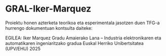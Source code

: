 # GRAL-Iker-Marquez

Proiektu honen azterketa teorikoa eta esperimentala jasotzen duen TFG-a hurrengo dokumentuan kontsulta daiteke:


EGILEA: Iker Marquez
Gradu Amaierako Lana – Industria elektronikaren eta automatikaren ingeniaritzako gradua
Euskal Herriko Unibertsitatea (UPV/EHU)
2025

